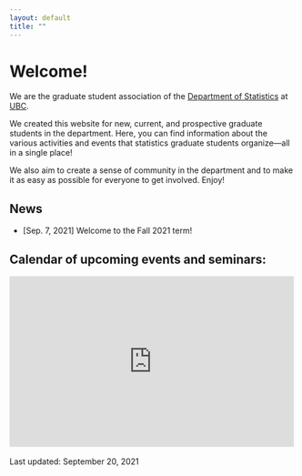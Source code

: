 ```yaml
---
layout: default
title: ""
---
```


# Welcome!

We are the graduate student association of the [Department of Statistics](https://www.stat.ubc.ca/)
at [UBC](https://www.ubc.ca/).

We created this website for new, current, and prospective graduate students in the department.
Here, you can find information about the various activities and events
that statistics graduate students organize&mdash;all in a single place!

We also aim to create a sense of community in the department and to make it as easy as possible for everyone to get involved.
Enjoy!

## News

- [Sep. 7, 2021] Welcome to the Fall 2021 term!


<div class="span9">
	<h2>Calendar of upcoming events and seminars:</h2>
	<iframe src="https://calendar.google.com/calendar/embed?height=600&wkst=1&bgcolor=%23ffffff&ctz=America%2FVancouver&src=MjNodWRuYzZvM2VoZzFubmltZTBmbmY4OThAZ3JvdXAuY2FsZW5kYXIuZ29vZ2xlLmNvbQ&src=ZDhibmxnaGlxcmVwc2ZrazNjN2ZsZmlyaWNAZ3JvdXAuY2FsZW5kYXIuZ29vZ2xlLmNvbQ&color=%23D81B60&color=%238E24AA" style="border-width:0" width="500" height="300" frameborder="0" scrolling="no"></iframe>
</div><!--/span-->
<br/>
Last updated: September 20, 2021